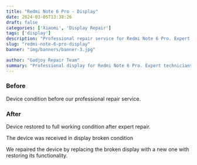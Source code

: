 ```yaml
---
title: "Redmi Note 6 Pro - Display"
date: 2024-03-05T13:38:26
draft: false
categories: ['Xiaomi', 'Display Repair']
tags: ['display']
description: "Professional repair service for Redmi Note 6 Pro. Expert diagnosis and quality repairs in Bangalore."
slug: "redmi-note-6-pro-display"
banner: "img/banners/banner-3.jpg"

author: "Gadjoy Repair Team"
summary: "Professional display for Redmi Note 6 Pro. Expert technicians, quality parts, warranty included."
---
```


### Before

Device condition before our professional repair service.

### After

Device restored to full working condition after expert repair.

The device was received in display broken condition

We repaired the device by replacing the broken display with a new one with restoring its functionality.